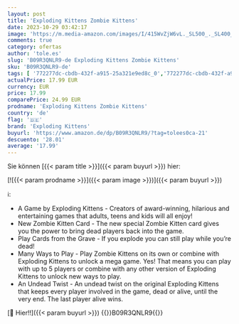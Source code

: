 ```yaml
---
layout: post
title: 'Exploding Kittens Zombie Kittens'
date: 2023-10-29 03:42:17
image: 'https://m.media-amazon.com/images/I/415WvZjW6vL._SL500_._SL400_.jpg'
comments: true
category: ofertas
author: 'tole.es'
slug: 'B09R3QNLR9-de Exploding Kittens Zombie Kittens'
sku: 'B09R3QNLR9-de'
tags: [ '772277dc-cbdb-432f-a915-25a321e9ed8c_0','772277dc-cbdb-432f-a915-25a321e9ed8c_7501','8+','Arborist Merchandising Root','Brettspiele','Self Service','Special Features Stores','Spiele','Spielzeug','exploding kittens','🇩🇪', ]
actualPrice: 17.99 EUR
currency: EUR
price: 17.99
comparePrice: 24.99 EUR
prodname: 'Exploding Kittens Zombie Kittens'
country: 'de'
flag: '🇩🇪'
brand: 'Exploding Kittens'
buyurl: 'https://www.amazon.de/dp/B09R3QNLR9/?tag=tolees0ca-21'
descuento: '28.01'
average: '17.99'
---
```


Sie können [{{< param title >}}]({{< param buyurl >}}) hier:

[![{{< param prodname >}}]({{< param image >}})]({{< param buyurl >}})

ℹ️:

- A Game by Exploding Kittens - Creators of award-winning, hilarious and entertaining games that adults, teens and kids will all enjoy!
- New Zombie Kitten Card - The new special Zombie Kitten card gives you the power to bring dead players back into the game.
- Play Cards from the Grave - If you explode you can still play while you’re dead!
- Many Ways to Play - Play Zombie Kittens on its own or combine with Exploding Kittens to unlock a mega game. Yes! That means you can play with up to 5 players or combine with any other version of Exploding Kittens to unlock new ways to play.
- An Undead Twist - An undead twist on the original Exploding Kittens that keeps every player involved in the game, dead or alive, until the very end. The last player alive wins.

[🛒 Hier!!]({{< param buyurl >}})
{{<world>}}B09R3QNLR9{{</world>}}
